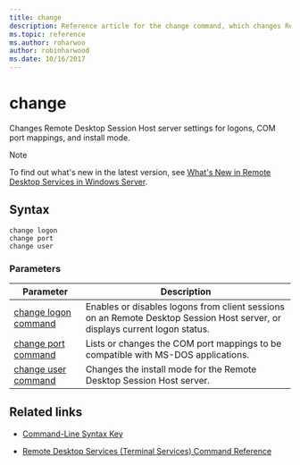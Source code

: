 ```yaml
---
title: change
description: Reference article for the change command, which changes Remote Desktop Session Host server settings for logons, COM port mappings, and install mode.
ms.topic: reference
ms.author: roharwoo
author: robinharwood
ms.date: 10/16/2017
---
```


# change



Changes Remote Desktop Session Host server settings for logons, COM port mappings, and install mode.

> [!NOTE]
> To find out what's new in the latest version, see [What's New in Remote Desktop Services in Windows Server](/previous-versions/windows/it-pro/windows-server-2012-r2-and-2012/dn283323(v=ws.11)).

## Syntax

 ```
 change logon
 change port
 change user
 ```

### Parameters

| Parameter | Description |
| --------- | ----------- |
| [change logon command](change-logon.md) | Enables or disables logons from client sessions on an Remote Desktop Session Host server, or displays current logon status. |
| [change port command](change-port.md) | Lists or changes the COM port mappings to be compatible with MS-DOS applications. |
| [change user command](change-user.md) | Changes the install mode for the Remote Desktop Session Host server. |

## Related links

- [Command-Line Syntax Key](command-line-syntax-key.md)

- [Remote Desktop Services (Terminal Services) Command Reference](remote-desktop-services-terminal-services-command-reference.md)
